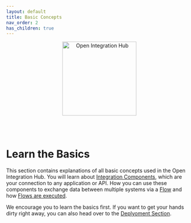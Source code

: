 ```yaml
---
layout: default
title: Basic Concepts
nav_order: 2
has_children: true
---
```


<p align="center">
  <img src="https://raw.githubusercontent.com/openintegrationhub/openintegrationhub.github.io/master/assets/images/large-oih-vertikal-zentriert.png" alt="Open Integration Hub" width="200"/>
</p>
<br>
<br>

# Learn the Basics

This section contains explanations of all basic concepts used in the Open Integration Hub. You will learn about [Integration Components](https://openintegrationhub.github.io/docs/1%20-%20BasicConcepts/ComponentsBasics.html), which are your connection to any application or API. How you can use these components to exchange data between multiple systems via a [Flow](https://openintegrationhub.github.io/docs/1%20-%20BasicConcepts/FlowBasics.html) and how [Flows are executed](https://openintegrationhub.github.io/docs/1%20-%20BasicConcepts/FlowExecution.html).

We encourage you to learn the basics first. If you want to get your hands dirty right away, you can also head over to the [Deplyoment Section](https://openintegrationhub.github.io/docs/3%20-%20GettingStarted/Intro.html).
